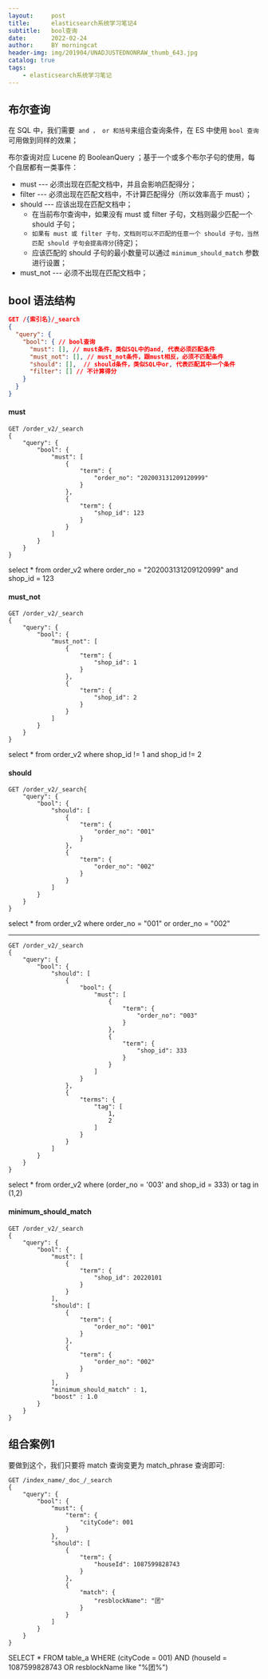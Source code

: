 ```yaml
---
layout:     post
title:      elasticsearch系统学习笔记4
subtitle:   bool查询
date:       2022-02-24
author:     BY morningcat
header-img: img/201904/UNADJUSTEDNONRAW_thumb_643.jpg
catalog: true
tags:
    - elasticsearch系统学习笔记
---
```


## 布尔查询

在 SQL 中，我们需要` and ， or 和括号`来组合查询条件，在 ES 中使用 `bool 查询`可用做到同样的效果；

布尔查询对应 Lucene 的 BooleanQuery ；基于一个或多个布尔子句的使用，每个自居都有一类事件：
- must --- 必须出现在匹配文档中，并且会影响匹配得分；
- filter --- 必须出现在匹配文档中，不计算匹配得分（所以效率高于 must）；
- should --- 应该出现在匹配文档中；
    - 在当前布尔查询中，如果没有 must 或 filter 子句，文档则最少匹配一个 should 子句；
    - `如果有 must 或 filter 子句，文档则可以不匹配的任意一个 should 子句，当然匹配 should 子句会提高得分`(待定)；
    - 应该匹配的 should 子句的最小数量可以通过 `minimum_should_match` 参数进行设置；
- must_not --- 必须不出现在匹配文档中；



## bool 语法结构

```json
GET /{索引名}/_search
{
  "query": {
    "bool": { // bool查询
      "must": [], // must条件，类似SQL中的and, 代表必须匹配条件
      "must_not": [], // must_not条件，跟must相反，必须不匹配条件
      "should": [],  // should条件，类似SQL中or, 代表匹配其中一个条件
      "filter": [] // 不计算得分
    }
  }
}
```

#### must

```
GET /order_v2/_search
{
    "query": {
        "bool": {
            "must": [
                {
                    "term": {
                        "order_no": "202003131209120999"
                    }
                },
                {
                    "term": {
                        "shop_id": 123
                    }
                }
            ]
        }
    }
}
```

select * from order_v2 where order_no = "202003131209120999" and shop_id = 123

#### must_not

```
GET /order_v2/_search
{
    "query": {
        "bool": {
            "must_not": [
                {
                    "term": {
                        "shop_id": 1
                    }
                },
                {
                    "term": {
                        "shop_id": 2
                    }
                }
            ]
        }
    }
}
```

select * from order_v2 where shop_id != 1 and shop_id != 2

#### should

```
GET /order_v2/_search{
    "query": {
        "bool": {
            "should": [
                {
                    "term": {
                        "order_no": "001"
                    }
                },
                {
                    "term": {
                        "order_no": "002"
                    }
                }
            ]
        }
    }
}
```

select * from order_v2 where order_no = "001" or order_no = "002"

---

```
GET /order_v2/_search
{
    "query": {
        "bool": {
            "should": [
                {
                    "bool": {
                        "must": [
                            {
                                "term": {
                                    "order_no": "003"
                                }
                            },
                            {
                                "term": {
                                    "shop_id": 333
                                }
                            }
                        ]
                    }
                },
                {
                    "terms": {
                        "tag": [
                            1,
                            2
                        ]
                    }
                }
            ]
        }
    }
}
```

select * from order_v2 where (order_no = '003' and shop_id = 333) or tag in (1,2)

#### minimum_should_match

```
GET /order_v2/_search
{
    "query": {
        "bool": {
            "must": [
                {
                    "term": {
                        "shop_id": 20220101
                    }
                }
            ],
            "should": [
                {
                    "term": {
                        "order_no": "001"
                    }
                },
                {
                    "term": {
                        "order_no": "002"
                    }
                }
            ],
            "minimum_should_match" : 1,
            "boost" : 1.0
        }
    }
}
```


## 组合案例1

要做到这个，我们只要将 match 查询变更为 match_phrase 查询即可:

```
GET /index_name/_doc_/_search
{
    "query": {
        "bool": {
            "must": {
                "term": {
                    "cityCode": 001
                }
            },
            "should": [
                {
                    "term": {
                        "houseId": 1087599828743
                    }
                },
                {
                    "match": {
                        "resblockName": "团"
                    }
                }
            ]
        }
    }
}
```

SELECT * FROM table_a WHERE  (cityCode = 001) AND (houseId = 1087599828743 OR resblockName like "%团%")

